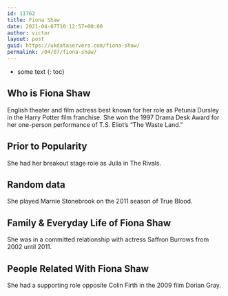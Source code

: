 ```yaml
---
id: 11762
title: Fiona Shaw
date: 2021-04-07T10:12:57+00:00
author: victor
layout: post
guid: https://ukdataservers.com/fiona-shaw/
permalink: /04/07/fiona-shaw/
---
```


* some text
{: toc}


## Who is Fiona Shaw



English theater and film actress best known for her role as Petunia Dursley in the Harry Potter film franchise. She won the 1997 Drama Desk Award for her one-person performance of T.S. Eliot&#8217;s &#8220;The Waste Land.&#8221;

                
                
                
## Prior to Popularity



She had her breakout stage role as Julia in The Rivals.

                
                
                
## Random data



She played Marnie Stonebrook on the 2011 season of True Blood.

                
                
                
## Family & Everyday Life of Fiona Shaw



She was in a committed relationship with actress Saffron Burrows from 2002 until 2011.

                
                
                
## People Related With Fiona Shaw



She had a supporting role opposite Colin Firth in the 2009 film Dorian Gray.

                
              
            
          
          
          